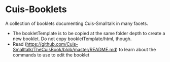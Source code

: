 # Cuis-Booklets

A collection of booklets documenting Cuis-Smalltalk in many facets.

- The bookletTemplate is to be copied at the same folder depth to create a new booklet. Do not copy bookletTemplate/html, though.
- Read (https://github.com/Cuis-Smalltalk/TheCuisBook/blob/master/README.md) to learn about the commands to use to edit the booklet
